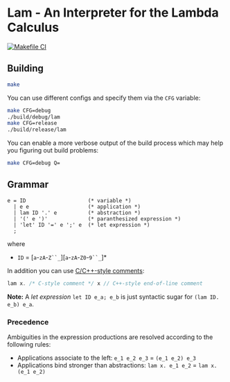 # Lam - An Interpreter for the Lambda Calculus

[![Makefile CI](https://github.com/leissa/lam/actions/workflows/makefile.yml/badge.svg)](https://github.com/leissa/lam/actions/workflows/makefile.yml)

## Building

```sh
make
```
You can use different configs and specify them via the `CFG` variable:
```sh
make CFG=debug
./build/debug/lam
make CFG=release
./build/release/lam
```
You can enable a more verbose output of the build process which may help you figuring out build problems:
```sh
make CFG=debug Q=
```

## Grammar

```ebnf
e = ID                    (* variable *)
  | e e                   (* application *)
  | lam ID '.' e          (* abstraction *)
  | '(' e ')'             (* paranthesized expression *)
  | 'let' ID '=' e ';' e  (* let expression *)
  ;
```
where
* `ID` = [`a`-`zA`-`Z``_`][`a`-`zA`-`Z0`-`9``_`]*

In addition you can use [C/C++-style comments](https://en.cppreference.com/w/c/comment):
```c++
lam x. /* C-style comment */ x // C++-style end-of-line comment
```

**Note:** A *let expression* `let ID e_a; e_b` is just syntactic sugar for `(lam ID. e_b) e_a`.

### Precedence

Ambiguities in the expression productions are resolved according to the following rules:
* Applications associate to the left: `e_1 e_2 e_3` = `(e_1 e_2) e_3`
* Applications bind stronger than abstractions: `lam x. e_1 e_2` = `lam x. (e_1 e_2)`
